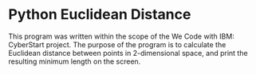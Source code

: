 # Python Euclidean Distance

This program was written within the scope of the We Code with IBM: CyberStart project. 
The purpose of the program is to calculate the Euclidean distance between points in 2-dimensional space, and print the resulting minimum length on the screen.

